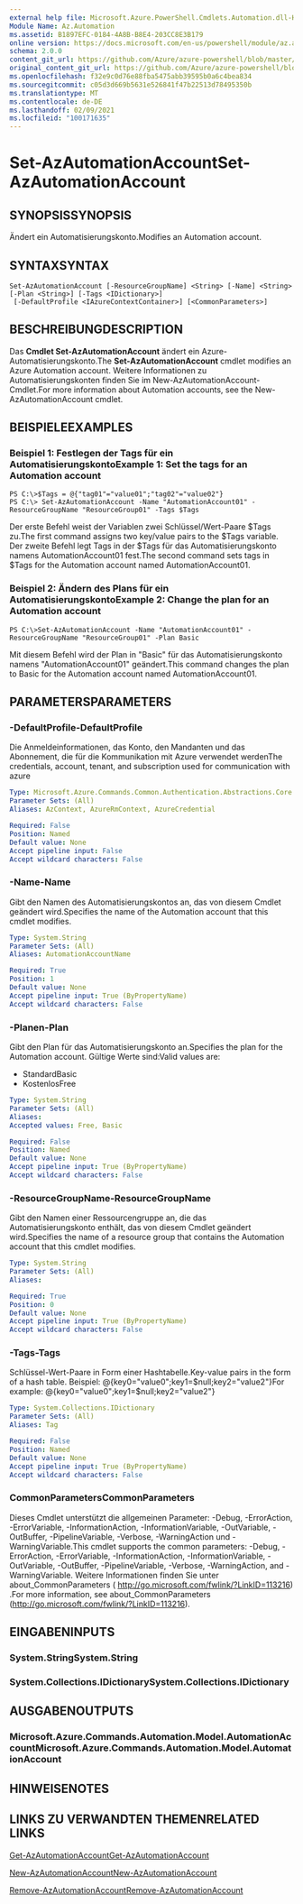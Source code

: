 ```yaml
---
external help file: Microsoft.Azure.PowerShell.Cmdlets.Automation.dll-Help.xml
Module Name: Az.Automation
ms.assetid: B1897EFC-0184-4A8B-B8E4-203CC8E3B179
online version: https://docs.microsoft.com/en-us/powershell/module/az.automation/set-azautomationaccount
schema: 2.0.0
content_git_url: https://github.com/Azure/azure-powershell/blob/master/src/Automation/Automation/help/Set-AzAutomationAccount.md
original_content_git_url: https://github.com/Azure/azure-powershell/blob/master/src/Automation/Automation/help/Set-AzAutomationAccount.md
ms.openlocfilehash: f32e9c0d76e88fba5475abb39595b0a6c4bea834
ms.sourcegitcommit: c05d3d669b5631e526841f47b22513d78495350b
ms.translationtype: MT
ms.contentlocale: de-DE
ms.lasthandoff: 02/09/2021
ms.locfileid: "100171635"
---
```

# <span data-ttu-id="76458-101">Set-AzAutomationAccount</span><span class="sxs-lookup"><span data-stu-id="76458-101">Set-AzAutomationAccount</span></span>

## <span data-ttu-id="76458-102">SYNOPSIS</span><span class="sxs-lookup"><span data-stu-id="76458-102">SYNOPSIS</span></span>
<span data-ttu-id="76458-103">Ändert ein Automatisierungskonto.</span><span class="sxs-lookup"><span data-stu-id="76458-103">Modifies an Automation account.</span></span>

## <span data-ttu-id="76458-104">SYNTAX</span><span class="sxs-lookup"><span data-stu-id="76458-104">SYNTAX</span></span>

```
Set-AzAutomationAccount [-ResourceGroupName] <String> [-Name] <String> [-Plan <String>] [-Tags <IDictionary>]
 [-DefaultProfile <IAzureContextContainer>] [<CommonParameters>]
```

## <span data-ttu-id="76458-105">BESCHREIBUNG</span><span class="sxs-lookup"><span data-stu-id="76458-105">DESCRIPTION</span></span>
<span data-ttu-id="76458-106">Das **Cmdlet Set-AzAutomationAccount** ändert ein Azure-Automatisierungskonto.</span><span class="sxs-lookup"><span data-stu-id="76458-106">The **Set-AzAutomationAccount** cmdlet modifies an Azure Automation account.</span></span>
<span data-ttu-id="76458-107">Weitere Informationen zu Automatisierungskonten finden Sie im New-AzAutomationAccount-Cmdlet.</span><span class="sxs-lookup"><span data-stu-id="76458-107">For more information about Automation accounts, see the New-AzAutomationAccount cmdlet.</span></span>

## <span data-ttu-id="76458-108">BEISPIELE</span><span class="sxs-lookup"><span data-stu-id="76458-108">EXAMPLES</span></span>

### <span data-ttu-id="76458-109">Beispiel 1: Festlegen der Tags für ein Automatisierungskonto</span><span class="sxs-lookup"><span data-stu-id="76458-109">Example 1: Set the tags for an Automation account</span></span>
```
PS C:\>$Tags = @{"tag01"="value01";"tag02"="value02"}
PS C:\> Set-AzAutomationAccount -Name "AutomationAccount01" -ResourceGroupName "ResourceGroup01" -Tags $Tags
```

<span data-ttu-id="76458-110">Der erste Befehl weist der Variablen zwei Schlüssel/Wert-Paare $Tags zu.</span><span class="sxs-lookup"><span data-stu-id="76458-110">The first command assigns two key/value pairs to the $Tags variable.</span></span>
<span data-ttu-id="76458-111">Der zweite Befehl legt Tags in der $Tags für das Automatisierungskonto namens AutomationAccount01 fest.</span><span class="sxs-lookup"><span data-stu-id="76458-111">The second command sets tags in $Tags for the Automation account named AutomationAccount01.</span></span>

### <span data-ttu-id="76458-112">Beispiel 2: Ändern des Plans für ein Automatisierungskonto</span><span class="sxs-lookup"><span data-stu-id="76458-112">Example 2: Change the plan for an Automation account</span></span>
```
PS C:\>Set-AzAutomationAccount -Name "AutomationAccount01" -ResourceGroupName "ResourceGroup01" -Plan Basic
```

<span data-ttu-id="76458-113">Mit diesem Befehl wird der Plan in "Basic" für das Automatisierungskonto namens "AutomationAccount01" geändert.</span><span class="sxs-lookup"><span data-stu-id="76458-113">This command changes the plan to Basic for the Automation account named AutomationAccount01.</span></span>

## <span data-ttu-id="76458-114">PARAMETERS</span><span class="sxs-lookup"><span data-stu-id="76458-114">PARAMETERS</span></span>

### <span data-ttu-id="76458-115">-DefaultProfile</span><span class="sxs-lookup"><span data-stu-id="76458-115">-DefaultProfile</span></span>
<span data-ttu-id="76458-116">Die Anmeldeinformationen, das Konto, den Mandanten und das Abonnement, die für die Kommunikation mit Azure verwendet werden</span><span class="sxs-lookup"><span data-stu-id="76458-116">The credentials, account, tenant, and subscription used for communication with azure</span></span>

```yaml
Type: Microsoft.Azure.Commands.Common.Authentication.Abstractions.Core.IAzureContextContainer
Parameter Sets: (All)
Aliases: AzContext, AzureRmContext, AzureCredential

Required: False
Position: Named
Default value: None
Accept pipeline input: False
Accept wildcard characters: False
```

### <span data-ttu-id="76458-117">-Name</span><span class="sxs-lookup"><span data-stu-id="76458-117">-Name</span></span>
<span data-ttu-id="76458-118">Gibt den Namen des Automatisierungskontos an, das von diesem Cmdlet geändert wird.</span><span class="sxs-lookup"><span data-stu-id="76458-118">Specifies the name of the Automation account that this cmdlet modifies.</span></span>

```yaml
Type: System.String
Parameter Sets: (All)
Aliases: AutomationAccountName

Required: True
Position: 1
Default value: None
Accept pipeline input: True (ByPropertyName)
Accept wildcard characters: False
```

### <span data-ttu-id="76458-119">-Planen</span><span class="sxs-lookup"><span data-stu-id="76458-119">-Plan</span></span>
<span data-ttu-id="76458-120">Gibt den Plan für das Automatisierungskonto an.</span><span class="sxs-lookup"><span data-stu-id="76458-120">Specifies the plan for the Automation account.</span></span>
<span data-ttu-id="76458-121">Gültige Werte sind:</span><span class="sxs-lookup"><span data-stu-id="76458-121">Valid values are:</span></span>
- <span data-ttu-id="76458-122">Standard</span><span class="sxs-lookup"><span data-stu-id="76458-122">Basic</span></span>
- <span data-ttu-id="76458-123">Kostenlos</span><span class="sxs-lookup"><span data-stu-id="76458-123">Free</span></span>

```yaml
Type: System.String
Parameter Sets: (All)
Aliases:
Accepted values: Free, Basic

Required: False
Position: Named
Default value: None
Accept pipeline input: True (ByPropertyName)
Accept wildcard characters: False
```

### <span data-ttu-id="76458-124">-ResourceGroupName</span><span class="sxs-lookup"><span data-stu-id="76458-124">-ResourceGroupName</span></span>
<span data-ttu-id="76458-125">Gibt den Namen einer Ressourcengruppe an, die das Automatisierungskonto enthält, das von diesem Cmdlet geändert wird.</span><span class="sxs-lookup"><span data-stu-id="76458-125">Specifies the name of a resource group that contains the Automation account that this cmdlet modifies.</span></span>

```yaml
Type: System.String
Parameter Sets: (All)
Aliases:

Required: True
Position: 0
Default value: None
Accept pipeline input: True (ByPropertyName)
Accept wildcard characters: False
```

### <span data-ttu-id="76458-126">-Tags</span><span class="sxs-lookup"><span data-stu-id="76458-126">-Tags</span></span>
<span data-ttu-id="76458-127">Schlüssel-Wert-Paare in Form einer Hashtabelle.</span><span class="sxs-lookup"><span data-stu-id="76458-127">Key-value pairs in the form of a hash table.</span></span> <span data-ttu-id="76458-128">Beispiel: @{key0="value0";key1=$null;key2="value2"}</span><span class="sxs-lookup"><span data-stu-id="76458-128">For example: @{key0="value0";key1=$null;key2="value2"}</span></span>

```yaml
Type: System.Collections.IDictionary
Parameter Sets: (All)
Aliases: Tag

Required: False
Position: Named
Default value: None
Accept pipeline input: True (ByPropertyName)
Accept wildcard characters: False
```

### <span data-ttu-id="76458-129">CommonParameters</span><span class="sxs-lookup"><span data-stu-id="76458-129">CommonParameters</span></span>
<span data-ttu-id="76458-130">Dieses Cmdlet unterstützt die allgemeinen Parameter: -Debug, -ErrorAction, -ErrorVariable, -InformationAction, -InformationVariable, -OutVariable, -OutBuffer, -PipelineVariable, -Verbose, -WarningAction und -WarningVariable.</span><span class="sxs-lookup"><span data-stu-id="76458-130">This cmdlet supports the common parameters: -Debug, -ErrorAction, -ErrorVariable, -InformationAction, -InformationVariable, -OutVariable, -OutBuffer, -PipelineVariable, -Verbose, -WarningAction, and -WarningVariable.</span></span> <span data-ttu-id="76458-131">Weitere Informationen finden Sie unter about_CommonParameters ( http://go.microsoft.com/fwlink/?LinkID=113216) .</span><span class="sxs-lookup"><span data-stu-id="76458-131">For more information, see about_CommonParameters (http://go.microsoft.com/fwlink/?LinkID=113216).</span></span>

## <span data-ttu-id="76458-132">EINGABEN</span><span class="sxs-lookup"><span data-stu-id="76458-132">INPUTS</span></span>

### <span data-ttu-id="76458-133">System.String</span><span class="sxs-lookup"><span data-stu-id="76458-133">System.String</span></span>

### <span data-ttu-id="76458-134">System.Collections.IDictionary</span><span class="sxs-lookup"><span data-stu-id="76458-134">System.Collections.IDictionary</span></span>

## <span data-ttu-id="76458-135">AUSGABEN</span><span class="sxs-lookup"><span data-stu-id="76458-135">OUTPUTS</span></span>

### <span data-ttu-id="76458-136">Microsoft.Azure.Commands.Automation.Model.AutomationAccount</span><span class="sxs-lookup"><span data-stu-id="76458-136">Microsoft.Azure.Commands.Automation.Model.AutomationAccount</span></span>

## <span data-ttu-id="76458-137">HINWEISE</span><span class="sxs-lookup"><span data-stu-id="76458-137">NOTES</span></span>

## <span data-ttu-id="76458-138">LINKS ZU VERWANDTEN THEMEN</span><span class="sxs-lookup"><span data-stu-id="76458-138">RELATED LINKS</span></span>

[<span data-ttu-id="76458-139">Get-AzAutomationAccount</span><span class="sxs-lookup"><span data-stu-id="76458-139">Get-AzAutomationAccount</span></span>](./Get-AzAutomationAccount.md)

[<span data-ttu-id="76458-140">New-AzAutomationAccount</span><span class="sxs-lookup"><span data-stu-id="76458-140">New-AzAutomationAccount</span></span>](./New-AzAutomationAccount.md)

[<span data-ttu-id="76458-141">Remove-AzAutomationAccount</span><span class="sxs-lookup"><span data-stu-id="76458-141">Remove-AzAutomationAccount</span></span>](./Remove-AzAutomationAccount.md)
